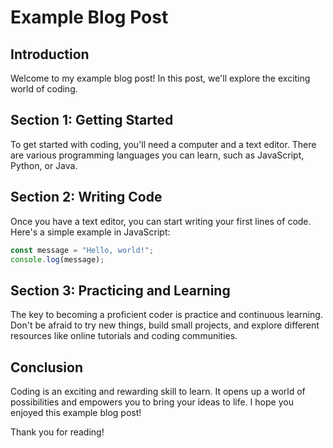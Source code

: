# Example Blog Post

## Introduction

Welcome to my example blog post! In this post, we'll explore the exciting world of coding.

## Section 1: Getting Started

To get started with coding, you'll need a computer and a text editor. There are various programming languages you can learn, such as JavaScript, Python, or Java.

## Section 2: Writing Code

Once you have a text editor, you can start writing your first lines of code. Here's a simple example in JavaScript:

```javascript
const message = "Hello, world!";
console.log(message);
```

## Section 3: Practicing and Learning

The key to becoming a proficient coder is practice and continuous learning. Don't be afraid to try new things, build small projects, and explore different resources like online tutorials and coding communities.

## Conclusion

Coding is an exciting and rewarding skill to learn. It opens up a world of possibilities and empowers you to bring your ideas to life. I hope you enjoyed this example blog post!

Thank you for reading!